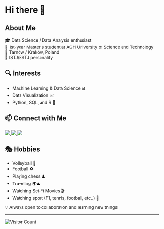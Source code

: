 # Hi there 🥰

## About Me
🎓 Data Science / Data Analysis enthusiast  
🏫 1st-year Master's student at AGH University of Science and Technology  
📍 Tarnów / Kraków, Poland                                                                                                                                                                                    
🤵 ISTJ/ESTJ personality

## 🔍 Interests
- Machine Learning & Data Science 📊
- Data Visualization 📈
- Python, SQL, and R 🐍

## 📫 Connect with Me
<p>
  <a href="https://www.linkedin.com/in/mateusz-strojek-182441270/">
    <img src="https://img.shields.io/badge/LinkedIn-%230077B5.svg?style=for-the-badge&logo=linkedin&logoColor=white" />
  </a>
  <a href="https://www.facebook.com/isthaathim">
    <img src="https://img.shields.io/badge/Facebook-%231877F2.svg?style=for-the-badge&logo=facebook&logoColor=white" />
  </a>
  <a href="mailto:mstrojek202@gmail.com">
    <img src="https://img.shields.io/badge/Gmail-D14836?style=for-the-badge&logo=gmail&logoColor=white" />
  </a>
</p>


## 🎭 Hobbies
- Volleyball 🏐
- Football ⚽
- Playing chess ♟️
- Traveling 🌍⛰️
- Watching Sci-Fi Movies 🎬
- Watching sport (F1, tennis, football, etc..) 🏅

💡 Always open to collaboration and learning new things!

---
![Visitor Count](https://komarev.com/ghpvc/?username=Mateusz101&color=blue&style=flat)

